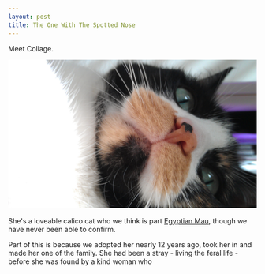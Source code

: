 ```yaml
---
layout: post
title: The One With The Spotted Nose
---
```


Meet Collage.

![close up of Collage](/content/images/2014/Mar/2011_04_28_08_59_08.jpg)

She's a loveable calico cat who we think is part [Egyptian Mau](http://en.wikipedia.org/wiki/Egyptian_Mau), though we have never been able to confirm.

Part of this is because we adopted her nearly 12 years ago, took her in and made her one of the family. She had been a stray - living the feral life - before she was found by a kind woman who  